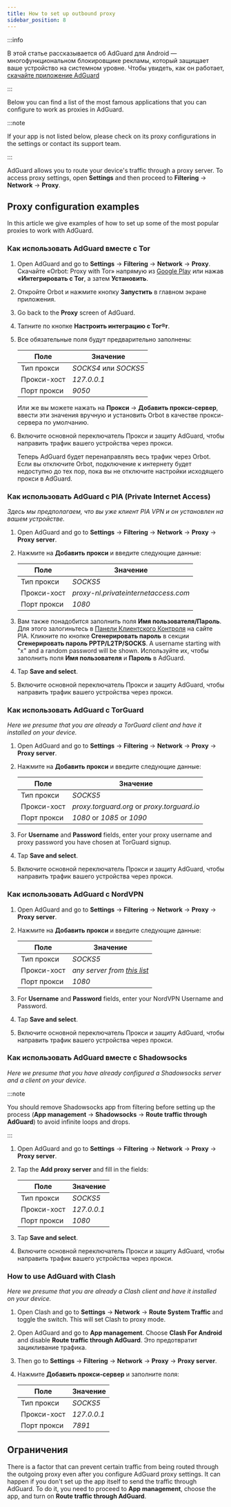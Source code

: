 ```yaml
---
title: How to set up outbound proxy
sidebar_position: 8
---
```


:::info

В этой статье рассказывается об AdGuard для Android — многофункциональном блокировщике рекламы, который защищает ваше устройство на системном уровне. Чтобы увидеть, как он работает, [скачайте приложение AdGuard](https://agrd.io/download-kb-adblock)

:::

Below you can find a list of the most famous applications that you can configure to work as proxies in AdGuard.

:::note

If your app is not listed below, please check on its proxy configurations in the settings or contact its support team.

:::

AdGuard allows you to route your device's traffic through a proxy server. To access proxy settings, open **Settings** and then proceed to **Filtering** → **Network** → **Proxy**.

## Proxy configuration examples

In this article we give examples of how to set up some of the most popular proxies to work with AdGuard.

### Как использовать AdGuard вместе с Tor

1. Open AdGuard and go to **Settings** → **Filtering** → **Network** → **Proxy**. Скачайте «Orbot: Proxy with Tor» напрямую из [Google Play](https://play.google.com/store/apps/details?id=org.torproject.android&noprocess) или нажав **«Интегрировать с Tor**, а затем **Установить**.

1. Откройте Orbot и нажмите кнопку **Запустить** в главном экране приложения.

1. Go back to the **Proxy** screen of AdGuard.

1. Тапните по кнопке **Настроить интеграцию с Tor®r**.

1. Все обязательные поля будут предварительно заполнены:

    | Поле        | Значение              |
    | ----------- | --------------------- |
    | Тип прокси  | *SOCKS4* или *SOCKS5* |
    | Прокси-хост | *127.0.0.1*           |
    | Порт прокси | *9050*                |

    Или же вы можете нажать на **Прокси** → **Добавить прокси-сервер**, ввести эти значения вручную и установить Orbot в качестве прокси-сервера по умолчанию.

1. Включите основной переключатель Прокси и защиту AdGuard, чтобы направить трафик вашего устройства через прокси.

    Теперь AdGuard будет перенаправлять весь трафик через Orbot. Если вы отключите Orbot, подключение к интернету будет недоступно до тех пор, пока вы не отключите настройки исходящего прокси в AdGuard.

### Как использовать AdGuard с PIA (Private Internet Access)

*Здесь мы предполагаем, что вы уже клиент PIA VPN и он установлен на вашем устройстве.*

1. Open AdGuard and go to **Settings** → **Filtering** → **Network** → **Proxy** → **Proxy server**.

1. Нажмите на **Добавить прокси** и введите следующие данные:

    | Поле        | Значение                             |
    | ----------- | ------------------------------------ |
    | Тип прокси  | *SOCKS5*                             |
    | Прокси-хост | *proxy-nl.privateinternetaccess.com* |
    | Порт прокси | *1080*                               |

1. Вам также понадобится заполнить поля **Имя пользователя/Пароль**. Для этого залогиньтесь в [Панели Клиентского Контроля](https://www.privateinternetaccess.com/pages/client-sign-in) на сайте PIA. Кликните по кнопке **Сгенерировать пароль** в секции **Сгенерировать пароль PPTP/L2TP/SOCKS**. A username starting with "x" and a random password will be shown. Используйте их, чтобы заполнить поля **Имя пользователя** и **Пароль** в AdGuard.

1. Tap **Save and select**.

1. Включите основной переключатель Прокси и защиту AdGuard, чтобы направить трафик вашего устройства через прокси.

### Как использовать AdGuard с TorGuard

*Here we presume that you are already a TorGuard client and have it installed on your device.*

1. Open AdGuard and go to **Settings** → **Filtering** → **Network** → **Proxy** → **Proxy server**.

1. Нажмите на **Добавить прокси** и введите следующие данные:

    | Поле        | Значение                                    |
    | ----------- | ------------------------------------------- |
    | Тип прокси  | *SOCKS5*                                    |
    | Прокси-хост | *proxy.torguard.org* or *proxy.torguard.io* |
    | Порт прокси | *1080* or *1085* or *1090*                  |

1. For **Username** and **Password** fields, enter your proxy username and proxy password you have chosen at TorGuard signup.

1. Tap **Save and select**.

1. Включите основной переключатель Прокси и защиту AdGuard, чтобы направить трафик вашего устройства через прокси.

### Как использовать AdGuard с NordVPN

1. Open AdGuard and go to **Settings** → **Filtering** → **Network** → **Proxy** → **Proxy server**.

1. Нажмите на **Добавить прокси** и введите следующие данные:

    | Поле        | Значение                                                                       |
    | ----------- | ------------------------------------------------------------------------------ |
    | Тип прокси  | *SOCKS5*                                                                       |
    | Прокси-хост | *any server from [this list](https://support.nordvpn.com/Connectivity/Proxy/)* |
    | Порт прокси | *1080*                                                                         |

1. For **Username** and **Password** fields, enter your NordVPN Username and Password.

1. Tap **Save and select**.

1. Включите основной переключатель Прокси и защиту AdGuard, чтобы направить трафик вашего устройства через прокси.

### Как использовать AdGuard вместе с Shadowsocks

*Here we presume that you have already configured a Shadowsocks server and a client on your device.*

:::note

You should remove Shadowsocks app from filtering before setting up the process (**App management** → **Shadowsocks** → **Route traffic through AdGuard**) to avoid infinite loops and drops.

:::

1. Open AdGuard and go to **Settings** → **Filtering** → **Network** → **Proxy** → **Proxy server**.

1. Tap the **Add proxy server** and fill in the fields:

    | Поле        | Значение    |
    | ----------- | ----------- |
    | Тип прокси  | *SOCKS5*    |
    | Прокси-хост | *127.0.0.1* |
    | Порт прокси | *1080*      |

1. Tap **Save and select**.

1. Включите основной переключатель Прокси и защиту AdGuard, чтобы направить трафик вашего устройства через прокси.

### How to use AdGuard with Clash

*Here we presume that you are already a Clash client and have it installed on your device.*

1. Open Clash and go to **Settings** → **Network** → **Route System Traffic** and toggle the switch. This will set Clash to proxy mode.

1. Open AdGuard and go to **App management**. Choose **Clash For Android** and disable **Route traffic through AdGuard**. Это предотвратит зацикливание трафика.

1. Then go to **Settings** → **Filtering** → **Network** → **Proxy** → **Proxy server**.

1. Нажмите **Добавить прокси-сервер** и заполните поля:

    | Поле        | Значение    |
    | ----------- | ----------- |
    | Тип прокси  | *SOCKS5*    |
    | Прокси-хост | *127.0.0.1* |
    | Порт прокси | *7891*      |

## Ограничения

There is a factor that can prevent certain traffic from being routed through the outgoing proxy even after you configure AdGuard proxy settings. It can happen if you don't set up the app itself to send the traffic through AdGuard. To do it, you need to proceed to **App management**, choose the app, and turn on **Route traffic through AdGuard**.
